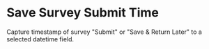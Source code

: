 # Save Survey Submit Time
Capture timestamp of survey "Submit" or "Save &amp; Return Later" to a selected datetime field.
